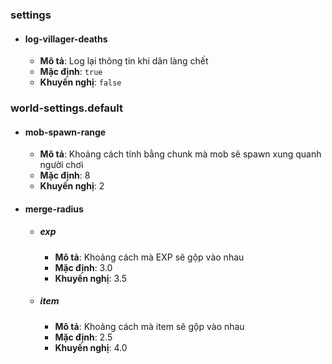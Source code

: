### settings

- #### log-villager-deaths

    - **Mô tả**: Log lại thông tin khi dân làng chết
    - **Mặc định**: `true`
    - **Khuyến nghị**: `false`

### world-settings.default

- #### mob-spawn-range

    - **Mô tả**: Khoảng cách tính bằng chunk mà mob sẽ spawn xung quanh người chơi
    - **Mặc định**: 8
    - **Khuyến nghị**: 2

- #### merge-radius

    - ##### exp
        - **Mô tả**: Khoảng cách mà EXP sẽ gộp vào nhau
        - **Mặc định**: 3.0
        - **Khuyến nghị**: 3.5
    - ##### item
        - **Mô tả**: Khoảng cách mà item sẽ gộp vào nhau
        - **Mặc định**: 2.5
        - **Khuyến nghị**: 4.0
